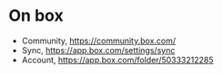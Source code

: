 # On box

* Community, https://community.box.com/
* Sync, https://app.box.com/settings/sync
* Account, https://app.box.com/folder/50333212285

